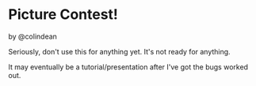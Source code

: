 Picture Contest!
================

by @colindean

Seriously, don't use this for anything yet. It's not ready for anything.

It may eventually be a tutorial/presentation after I've got the bugs worked
out.
